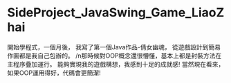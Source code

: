 # SideProject_JavaSwing_Game_LiaoZhai
開始學程式，一個月後，
我寫了第一個Java作品-倩女幽魂，
從遊戲設計到簡易作圖都是我自己包辦的。
/n那時候對OOP概念還很懵懂，基本上都是封裝方法在主程序疊加運行。
能夠實現我的遊戲構想，我感到十足的成就感!
當然現在看來，如果OOP運用得好，代碼會更簡潔!
